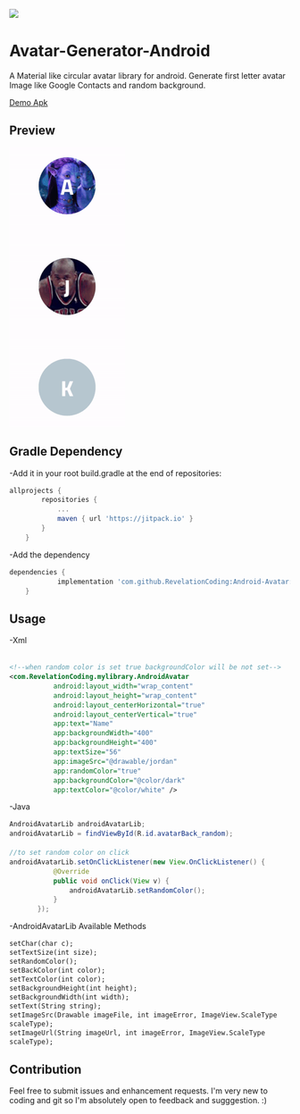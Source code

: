[![](https://jitpack.io/v/RevelationCoding/Android-Avatar.svg)](https://jitpack.io/#RevelationCoding/Android-Avatar)

# Avatar-Generator-Android

A Material like circular avatar library for android.
Generate first letter avatar Image like Google Contacts and random background.

[Demo Apk](https://github.com/RevelationCoding/Avatar-Generator-Android/blob/master/app/app-debug.apk?raw=true)

## Preview

<img src="https://github.com/RevelationCoding/Android-Avatar/blob/master/art/android_avatar.gif?raw=true" width="207px" height="500px"/>

## Gradle Dependency

-Add it in your root build.gradle at the end of repositories:

```gradle
allprojects {
		repositories {
			...
			maven { url 'https://jitpack.io' }
		}
	}
```

-Add the dependency

```gradle
dependencies {
	        implementation 'com.github.RevelationCoding:Android-Avatar:Tag'
	}
```

## Usage

-Xml

```xml

<!--when random color is set true backgroundColor will be not set-->
<com.RevelationCoding.mylibrary.AndroidAvatar
           android:layout_width="wrap_content"
           android:layout_height="wrap_content"
           android:layout_centerHorizontal="true"
           android:layout_centerVertical="true"
           app:text="Name"
           app:backgroundWidth="400"
           app:backgroundHeight="400"
           app:textSize="56"
           app:imageSrc="@drawable/jordan"
           app:randomColor="true"
           app:backgroundColor="@color/dark"
           app:textColor="@color/white" />
```

-Java

```java
AndroidAvatarLib androidAvatarLib;
androidAvatarLib = findViewById(R.id.avatarBack_random);

//to set random color on click
androidAvatarLib.setOnClickListener(new View.OnClickListener() {
           @Override
           public void onClick(View v) {
               androidAvatarLib.setRandomColor();
           }
       });
```

-AndroidAvatarLib Available Methods

```available methods
setChar(char c);
setTextSize(int size);
setRandomColor();
setBackColor(int color);
setTextColor(int color);
setBackgroundHeight(int height);
setBackgroundWidth(int width);
setText(String string);
setImageSrc(Drawable imageFile, int imageError, ImageView.ScaleType scaleType);
setImageUrl(String imageUrl, int imageError, ImageView.ScaleType scaleType);
```

## Contribution

Feel free to submit issues and enhancement requests.
I'm very new to coding and git so I'm absolutely open to feedback and sugggestion. :)

